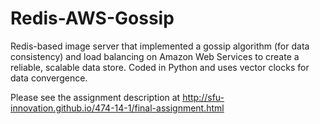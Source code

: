 
Redis-AWS-Gossip
================
 Redis-based image server that implemented a gossip algorithm (for data consistency) and load balancing on Amazon Web Services to create a reliable, scalable data store. Coded in Python and uses vector clocks for data convergence.

Please see the assignment description at http://sfu-innovation.github.io/474-14-1/final-assignment.html
